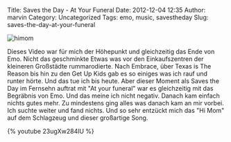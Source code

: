 Title: Saves the Day - At Your Funeral
Date: 2012-12-04 12:35
Author: marvin
Category: Uncategorized
Tags: emo, music, savestheday
Slug: saves-the-day-at-your-funeral

![himom]({filename}/images/himom.jpg)

Dieses Video war für mich der Höhepunkt und gleichzeitig das Ende von
Emo. Nicht das geschminkte Etwas was vor den Einkaufszentren der
kleineren Großstädte rummarodierte. Nach Embrace, über Texas is The
Reason bis hin zu den Get Up Kids gab es so einiges was ich rauf und
runter hörte. Und das tue ich bis heute. Aber dieser Moment als Saves
the Day im Fernsehn auftrat mit "At your funeral" war es gleichzeitig
mit das Begräbnis von Emo. Und das meine ich nicht negativ. Danach kam
einfach nichts gutes mehr. Zu mindestens ging alles was danach kam an
mir vorbei. Ich suchte weiter und fand nichts. Und so sehr entzückt mich
das "Hi Mom" auf dem Schlagzeug und dieser großartige Song.

{% youtube 23ugXw284lU %}

